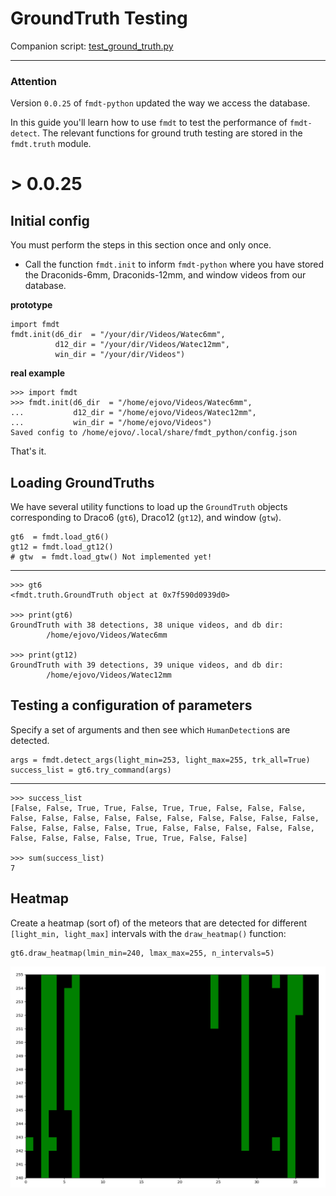 # GroundTruth Testing
Companion script: [test_ground_truth.py](https://github.com/ejovo13/fmdt_python_clean/blob/main/test_ground_truth.py)

---

### Attention

Version `0.0.25` of `fmdt-python` updated the way we access the database.

In this guide you'll learn how to use `fmdt` to test the performance of `fmdt-detect`. The relevant
functions for ground truth testing are stored in the `fmdt.truth` module.

# > 0.0.25

## Initial config

You must perform the steps in this section once and only once.

- Call the function `fmdt.init` to inform `fmdt-python` where you have stored the Draconids-6mm, Draconids-12mm, and window videos from our database.


**prototype**

```
import fmdt
fmdt.init(d6_dir  = "/your/dir/Videos/Watec6mm",
          d12_dir = "/your/dir/Videos/Watec12mm",
          win_dir = "/your/dir/Videos")
```

**real example**
```
>>> import fmdt
>>> fmdt.init(d6_dir  = "/home/ejovo/Videos/Watec6mm",
...           d12_dir = "/home/ejovo/Videos/Watec12mm",
...           win_dir = "/home/ejovo/Videos")
Saved config to /home/ejovo/.local/share/fmdt_python/config.json
```

That's it.

## Loading GroundTruths 

We have several utility functions to load up the `GroundTruth` objects corresponding to Draco6 (`gt6`), Draco12 (`gt12`), and window (`gtw`).

```
gt6  = fmdt.load_gt6()
gt12 = fmdt.load_gt12()
# gtw  = fmdt.load_gtw() Not implemented yet!
```

---

```
>>> gt6
<fmdt.truth.GroundTruth object at 0x7f590d0939d0>

>>> print(gt6)
GroundTruth with 38 detections, 38 unique videos, and db dir:
        /home/ejovo/Videos/Watec6mm

>>> print(gt12)
GroundTruth with 39 detections, 39 unique videos, and db dir:
        /home/ejovo/Videos/Watec12mm
```

## Testing a configuration of parameters

Specify a set of arguments and then see which `HumanDetection`s are detected.

```
args = fmdt.detect_args(light_min=253, light_max=255, trk_all=True)
success_list = gt6.try_command(args)
```
---

```
>>> success_list
[False, False, True, True, False, True, True, False, False, False, False, False, False, False, False, False, False, False, False, False, False, False, False, False, True, False, False, False, False, False, False, False, False, False, True, True, False, False]

>>> sum(success_list)
7
```

## Heatmap

Create a heatmap (sort of) of the meteors that are detected for different `[light_min, light_max]` intervals with the `draw_heatmap()` function:

```
gt6.draw_heatmap(lmin_min=240, lmax_max=255, n_intervals=5)
```

![heatmap](../media/heat_map.png)